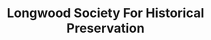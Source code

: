 ---
layout: repo
title: "Longwood Society For Historical Preservation"
id: 21425
permalink: repos/21425/
---